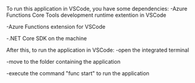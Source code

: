 To run this application in VSCode, you have some dependencies: 
	-Azure Functions Core Tools development runtime extention in VSCode <p></p>
	-Azure Functions extension for VSCode <p></p>
	-.NET Core SDK on the machine <p></p>

After this, to run the application in VSCode: 
	-open the integrated terminal <p></p>
	-move to the folder containing the application <p></p>
	-execute the command "func start" to run the application <p></p>

